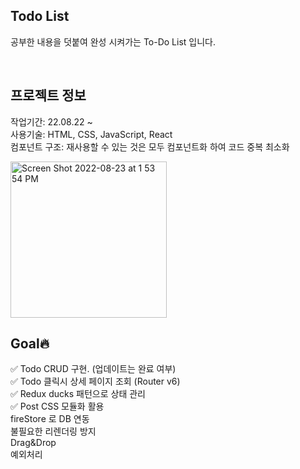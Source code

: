 ## Todo List

공부한 내용을 덧붙여 완성 시켜가는 To-Do List 입니다.

<br>

## 프로젝트 정보

작업기간: 22.08.22 ~
<br>사용기술: HTML, CSS, JavaScript, React
<br>컴포넌트 구조: 재사용할 수 있는 것은 모두 컴포넌트화 하여 코드 중복 최소화
<br>

<img width="250" alt="Screen Shot 2022-08-23 at 1 53 54 PM" src="https://user-images.githubusercontent.com/49504465/186072922-2b8cce2f-a9c1-4530-b19d-d2b3f596e84c.png">

<br>

## Goal🔥

✅ Todo CRUD 구현. (업데이트는 완료 여부)
<br>✅ Todo 클릭시 상세 페이지 조회 (Router v6)
<br>✅ Redux ducks 패턴으로 상태 관리
<br>✅ Post CSS 모듈화 활용
<br>fireStore 로 DB 연동
<br>불필요한 리렌더링 방지
<br>Drag&Drop
<br>예외처리
